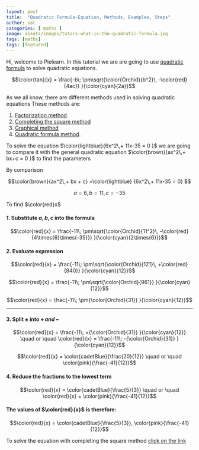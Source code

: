 ```yaml
---
layout: post
title:  "Quadratic Formula-Equation, Methods, Examples, Steps"
author: sal
categories: [ maths ]
image: assets/images/tutors-what-is-the-quadratic-formula.jpg
tags: [maths]
tags: [featured]
---
```


Hi, welcome to Pielearn. In this tutorial we are are going to use [quadratic formula](../quadratic-formula/) to solve quadratic equations.

$$\color{tan}{x} = \frac{-b\; \pm\sqrt{\color{Orchid}{b^2}\, -\color{red}{4ac}} }{\color{cyan}{2a}}$$

As we all know, there are different methods used in solving quadratic equations
These methods are:
1. [Factorization method]().
2. [Completing the square method](../completing-the-square)
3. [Graphical method](https://www.nagwa.com/en/explainers/612170817959/)
4. [Quadratic formula method](../quadratic-formula/).

To solve the equation $\color{lightblue}{6x^2\,+ 11x-35 = 0 }$ we are going to compare it with the general quadratic equation $\color{brown}{ax^2\,+ bx+c = 0 }$ to find the parameters

By comparison

$$\color{brown}{ax^2\,+ bx + c} =\color{lightblue} {6x^2\,+ 11x-35 = 0} $$

$$a = 6,\, b = 11, c = -35 $$

To find $\color{red}x$

#### 1. Substitute $a, b, c$ into the formula

$$\color{red}{x} = \frac{-11\; \pm\sqrt{\color{Orchid}{11^2}\, -\color{red}{4\times{6}\times{-35}}} }{\color{cyan}{2\times{6}}}$$

#### 2. Evaluate expression

$$\color{red}{x} = \frac{-11\; \pm\sqrt{\color{Orchid}{121}\, +\color{red}{840}} }{\color{cyan}{12}}$$

$$\color{red}{x} = \frac{-11\; \pm\sqrt{\color{Orchid}{961}} }{\color{cyan}{12}}$$

$$\color{red}{x} = \frac{-11\; \pm{\color{Orchid}{31}} }{\color{cyan}{12}}$$

<hr>

#### 3. Split $\pm$ into $+\, and\, -$

$$\color{red}{x} = \frac{-11\; +{\color{Orchid}{31}} }{\color{cyan}{12}}
\quad or \quad
\color{red}{x} = \frac{-11\; -{\color{Orchid}{31}} }{\color{cyan}{12}}$$

$$\color{red}{x} = \color{cadetBlue}{\frac{20}{12}}
\quad or \quad \color{pink}{\frac{-41}{12}}$$

#### 4. Reduce the fractions to the lowest term 

$$\color{red}{x} = \color{cadetBlue}{\frac{5}{3}}
 \quad or \quad
  \color{red}{x} = \color{pink}{\frac{-41}{12}}$$


#### The values of $\color{red}{x}$ is therefore:

$$\color{red}{x} = \color{cadetBlue}{\frac{5}{3}},  \color{pink}{\frac{-41}{12}}$$

To solve the equation with completing the square method [click on the link](../completing-the-square/)